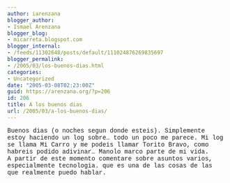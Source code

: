 ```yaml
---
author: iarenzana
blogger_author:
- Ismael Arenzana
blogger_blog:
- micarreta.blogspot.com
blogger_internal:
- /feeds/11302648/posts/default/111024876269835697
blogger_permalink:
- /2005/03/los-buenos-dias.html
categories:
- Uncategorized
date: "2005-03-08T02:23:00Z"
guid: https://arenzana.org/?p=206
id: 206
title: A los buenos dias
url: /2005/03/a-los-buenos-dias/
---
```

<span style="font-family: courier new;">Buenos dias (o noches segun donde esteis). Simplemente estoy haciendo un log sobre&#8230; todo un poco me parece. Mi log se llama Mi Carro y me podeis llamar Torito Bravo, como habreis podido adivinar&#8230; Manolo marco parte de mi vida.<br /> A partir de este momento comentare sobre asuntos varios, especialmente tecnologia. que es una de las cosas de las que realmente puedo hablar.<br /> </span>